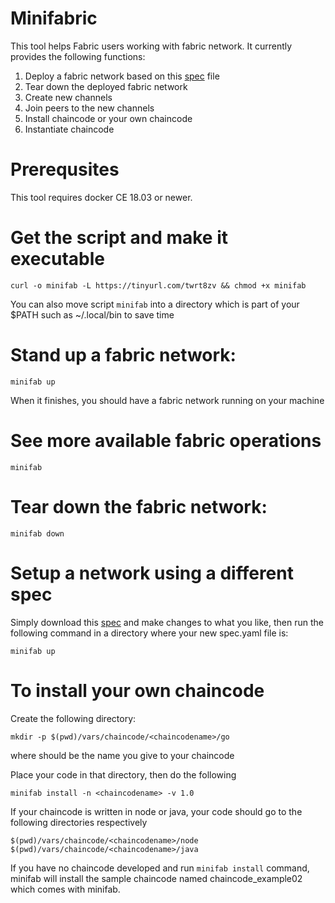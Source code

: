 # Minifabric
This tool helps Fabric users working with fabric network. It currently provides the following functions:

1. Deploy a fabric network based on this [spec](spec.yaml) file
2. Tear down the deployed fabric network
3. Create new channels
4. Join peers to the new channels
5. Install chaincode or your own chaincode
6. Instantiate chaincode

# Prerequsites
This tool requires docker CE 18.03 or newer.

# Get the script and make it executable
```
curl -o minifab -L https://tinyurl.com/twrt8zv && chmod +x minifab
```

You can also move script `minifab` into a directory which is part
of your $PATH such as ~/.local/bin to save time

# Stand up a fabric network:
```
minifab up
```

When it finishes, you should have a fabric network running on your machine

# See more available fabric operations
```
minifab
```

# Tear down the fabric network:
```
minifab down
```

# Setup a network using a different spec
Simply download this [spec](spec.yaml) and make changes to what you like, then run the following
command in a directory where your new spec.yaml file is:

```
minifab up
```

# To install your own chaincode
Create the following directory:
  
```
mkdir -p $(pwd)/vars/chaincode/<chaincodename>/go
```
where <chaincodename> should be the name you give to your chaincode

Place your code in that directory, then do the following
```
minifab install -n <chaincodename> -v 1.0
```
If your chaincode is written in node or java, your code should go to the following directories respectively
```
$(pwd)/vars/chaincode/<chaincodename>/node
$(pwd)/vars/chaincode/<chaincodename>/java
```

If you have no chaincode developed and run `minifab install` command, minifab will install the sample chaincode named chaincode_example02 which comes with minifab.

